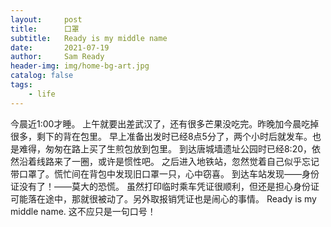 ```yaml
---
layout:     post
title:      口罩
subtitle:   Ready is my middle name
date:       2021-07-19
author:     Sam Ready
header-img: img/home-bg-art.jpg
catalog: false
tags:
    - life
---
```


今晨近1:00才睡。
上午就要出差武汉了，还有很多芒果没吃完。昨晚加今晨吃掉很多，剩下的背在包里。
早上准备出发时已经8点5分了，两个小时后就发车。也是难得，匆匆在路上买了生煎包放到包里。
到达唐城墙遗址公园时已经8:20，依然沿着线路来了一圈，或许是惯性吧。
之后进入地铁站，忽然觉着自己似乎忘记带口罩了。慌忙间在背包中发现旧口罩一只，心中窃喜。
到达车站发现——身份证没有了！——莫大的恐慌。
虽然打印临时乘车凭证很顺利，但还是担心身份证可能落在途中，那就很被动了。另外取报销凭证也是闹心的事情。
Ready is my middle name. 这不应只是一句口号！
